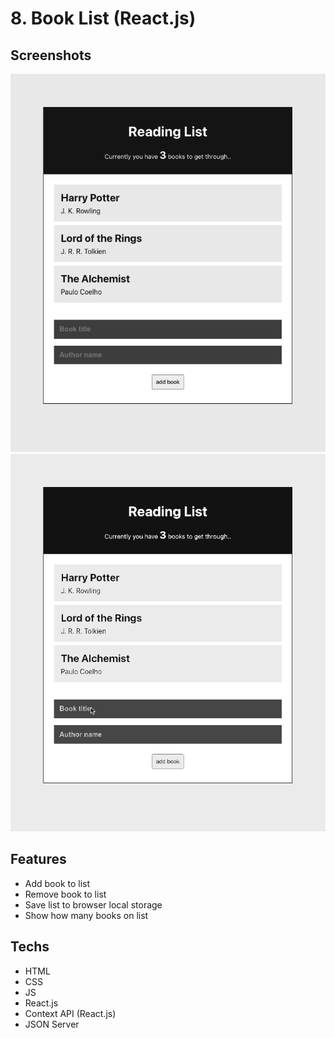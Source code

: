 # 8. Book List (React.js)
## Screenshots
![screenshot-01](./screenshots/screenshot-01.png)
![screen-recording-01](./screenshots/screen-recording-01.gif)

## Features
- Add book to list
- Remove book to list
- Save list to browser local storage
- Show how many books on list

## Techs
- HTML
- CSS
- JS
- React.js
- Context API (React.js)
- JSON Server